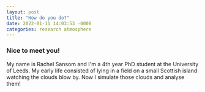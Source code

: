 ```yaml
---
layout: post
title: "How do you do?"
date: 2022-01-11 14:03:53 -0000
categories: research atmosphere 
---
```


### Nice to meet you!

My name is Rachel Sansom and I'm a 4th year PhD student at the University of Leeds. My early life consisted of lying in a field on a small Scottish island watching the clouds blow by. Now I simulate those clouds and analyse them! 
